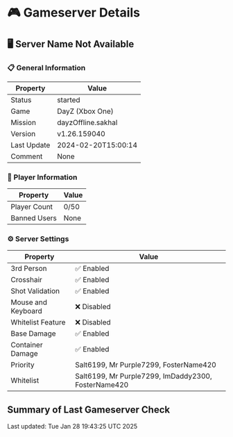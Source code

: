 # 🎮 Gameserver Details

## 🖥️ Server Name Not Available

### 📋 General Information

| **Property**        | **Value**                  |
|---------------------|----------------------------|
| Status | started |
| Game | DayZ (Xbox One) |
| Mission | dayzOffline.sakhal |
| Version | v1.26.159040 |
| Last Update | 2024-02-20T15:00:14 |
| Comment | None |

### 👥 Player Information

| **Property**        | **Value**                  |
|---------------------|----------------------------|
| Player Count | 0/50 |
| Banned Users | None |

### ⚙️ Server Settings

| **Property**        | **Value**                  |
|---------------------|----------------------------|
| 3rd Person | ✅ Enabled |
| Crosshair | ✅ Enabled |
| Shot Validation | ✅ Enabled |
| Mouse and Keyboard | ❌ Disabled |
| Whitelist Feature | ❌ Disabled |
| Base Damage | ✅ Enabled |
| Container Damage | ✅ Enabled |
| Priority | Salt6199, Mr Purple7299, FosterName420 |
| Whitelist | Salt6199, Mr Purple7299, ImDaddy2300, FosterName420 |

## Summary of Last Gameserver Check


Last updated: Tue Jan 28 19:43:25 UTC 2025
